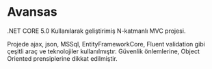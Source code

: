# Avansas
.NET CORE 5.0 Kullanılarak geliştirimiş N-katmanlı MVC projesi.

Projede ajax, json, MSSql, EntityFrameworkCore, Fluent validation gibi çeşitli araç ve teknolojiler kullanılmıştır. Güvenlik önlemlerine, Object Oriented prensiplerine dikkat edilmiştir. 
